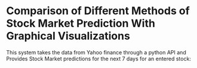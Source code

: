 # Comparison of Different Methods of Stock Market Prediction With Graphical Visualizations

This system takes the data from Yahoo finance through a python API and Provides Stock Market predictions for the next 7 days for an entered stock:

